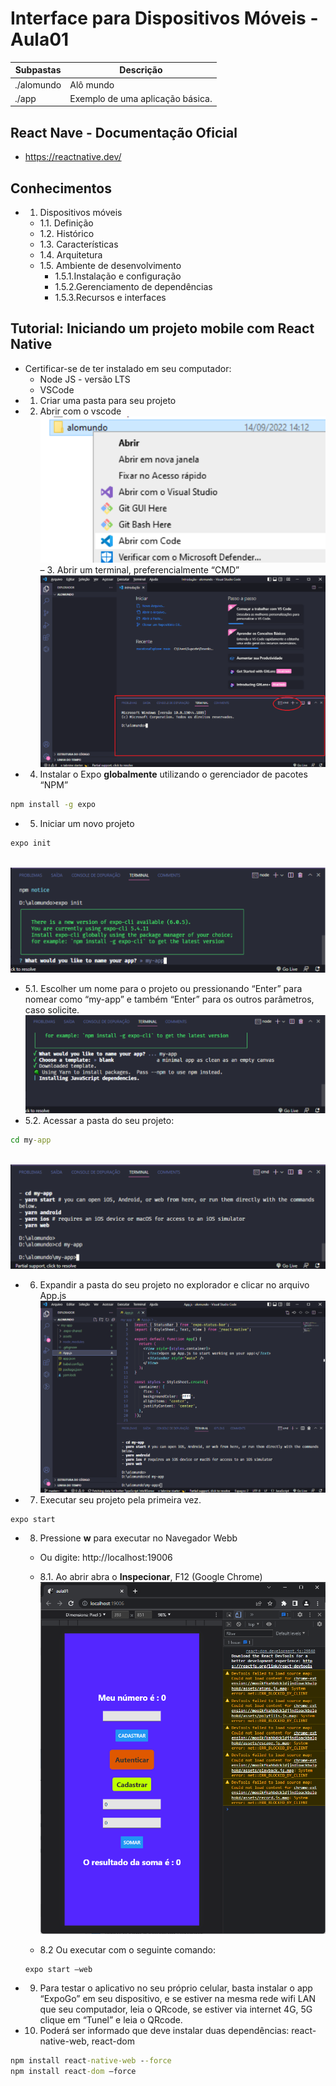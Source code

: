 # Interface para Dispositivos Móveis - Aula01

|Subpastas|Descrição|
|-|-|
|./alomundo|Alô mundo|
|./app|Exemplo de uma aplicação básica.|

## React Nave - Documentação Oficial
- https://reactnative.dev/

## Conhecimentos
- 1. Dispositivos móveis
	- 1.1. Definição
	- 1.2. Histórico
	- 1.3. Características
	- 1.4. Arquitetura
	- 1.5. Ambiente de desenvolvimento
		- 1.5.1.Instalação e configuração
		- 1.5.2.Gerenciamento de dependências
		- 1.5.3.Recursos e interfaces

## Tutorial: Iniciando um projeto mobile com React Native
- Certificar-se de ter instalado em seu computador:
    - Node JS - versão LTS
    - VSCode
- 1. Criar uma pasta para seu projeto
- 2. Abrir com o vscode
<br>![Print1](./imgs/print1.png)
– 3. Abrir um terminal, preferencialmente “CMD”
<br>![Print1](./imgs/print2.png)
- 4. Instalar o Expo **globalmente** utilizando o gerenciador de pacotes “NPM”
```cmd
npm install -g expo
```
- 5. Iniciar um novo projeto
```cmd
expo init
```
<br>![Print1](./imgs/print3.png)
- 5.1. Escolher um nome para o projeto ou pressionando “Enter” para nomear como “my-app” e também “Enter” para os outros parâmetros, caso solicite.
<br>![Print1](./imgs/print4.png)
- 5.2. Acessar a pasta do seu projeto:
```cmd
cd my-app
```
<br>![Print1](./imgs/print5.png)
- 6. Expandir a pasta do seu projeto no explorador e clicar no arquivo App.js
<br>![Print1](./imgs/print6.png)
- 7. Executar seu projeto pela primeira vez.
```cmd
expo start
```
- 8. Pressione **w** para executar no Navegador Webb
    - Ou digite: http://localhost:19006
    - 8.1. Ao abrir abra o **Inspecionar**, F12 (Google Chrome)
<br>![Print](./app/assets/print1.png)

    - 8.2 Ou executar com o seguinte comando:
    ```cmd
    expo start –web
    ```
- 9. Para testar o aplicativo no seu próprio celular, basta instalar o app “ExpoGo” em seu dispositivo, e se estiver na mesma rede wifi LAN que seu computador, leia o QRcode, se estiver via internet 4G, 5G clique em “Tunel” e leia o QRcode.

- 10. Poderá ser informado que deve instalar duas dependências: react-native-web, react-dom
```cmd
npm install react-native-web --force
npm install react-dom –force
```